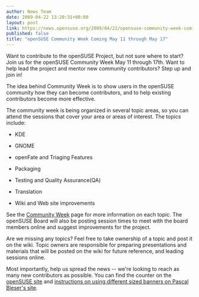 ```yaml
---
author: News Team
date: 2009-04-22 13:20:31+00:00
layout: post
link: https://news.opensuse.org/2009/04/22/opensuse-community-week-coming-may-11-through-may-17-2/
published: false
title: "openSUSE Community Week Coming May 11 through May 17"
---
```



Want to contribute to the openSUSE Project, but not sure where to start? Join us for the openSUSE Community Week May 11 through 17th. Want to help lead the project and mentor new community contributors? Step up and join in!






The idea behind Community Week is to show users in the openSUSE community how they can become contributors, and to help existing contributors become more effective.






The community week is being organized in several topic areas, so you can attend the sessions that cover your area or areas of interest. The topics include:









  * KDE



  * GNOME



  * openFate and Triaging Features



  * Packaging



  * Testing and Quality Assurance(QA)



  * Translation



  * Wiki and Web site improvements







See the [Community Week](http://en.opensuse.org/CommunityWeek) page for more information on each topic. The openSUSE Board will also be posting session times to meet with the board members online and suggest improvements for the project.






Are we missing any topics? Feel free to take ownership of a topic and post it on the wiki. Topic owners are responsible for preparing presentations and materials that will be posted on the wiki for future reference, and leading sessions online.






Most importantly, help us spread the news -- we're looking to reach as many new contributors as possible. You can find the counter on the [openSUSE site](http://counter.opensuse.org/communityweek/) and [instructions on using different sized banners on Pascal Bleser's site](http://dev-loki.blogspot.com/2009/04/opensuse-community-week-countdown.html).



		
